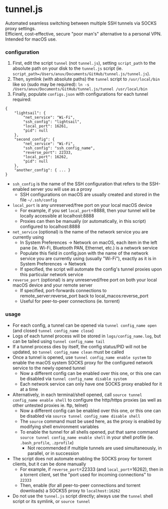 # tunnel.js

Automated seamless switching between multiple SSH tunnels via SOCKS proxy settings.  
Efficient, cost-effective, secure "poor man's" alternative to a personal VPN.  
Intended for macOS use.  

### configuration

1. First, edit the script `tunnel` (not `tunnel.js`), setting `script_path` to the absolute path on your disk to the `tunnel.js` script (ie. `script_path=/Users/anuv/Documents/GitHub/tunnel.js/tunnel.js`).
2. Then, symlink (with absolute paths) the `tunnel` script to `/usr/local/bin` like so (sudo may be required): `ln -s /Users/anuv/Documents/GitHub/tunnel.js/tunnel /usr/local/bin`
3. Finally, populate `configs.json` with configurations for each tunnel required:

```
{
    "lightsail": {
        "net_service": "Wi-Fi",
        "ssh_config": "lightsail",
        "local_port": 16261,
        "pid": null
    },
    "second_config": {
        "net_service": "Wi-Fi",
        "ssh_config": "ssh_config_name",
        "reverse_port": 22333,
        "local_port": 16262,
        "pid": null
    },
    "another_config": { ... }
}

```

-   `ssh_config` is the name of the SSH configuration that refers to the SSH-enabled server you will use as a proxy
    -   SSH configurations on macOS are usually created and stored in the file `~/.ssh/config`
-   `local_port` is any unreserved/free port on your local macOS device
    -   For example, if you set `local_port`=8888, then your tunnel will be locally accessible at localhost:8888
    -   Proxies can then be manually (or automatically, in this script) configured to localhost:8888
-   `net_service` (optional) is the name of the network service you are currently using
    -   In System Preferences -> Network on macOS, each item in the left pane (ie. Wi-Fi, Bluetooth PAN, Ethernet, etc.) is a network service
    -   Populate this field in config.json with the name of the network service you are currently using (usually "Wi-Fi"), exactly as it is in System Preferences -> Network
    -   If specified, the script will automate the config's tunnel proxies upon this particular network service
-   `reverse_port` (optional) is any unreserved/free port on both your local macOS device and your remote server
    -   If specified, port-forwards connections to remote_server:reverse_port back to local_macos:reverse_port
    -   Useful for peer-to-peer connections (ie. torrent)

### usage

-   For each config, a tunnel can be opened via `tunnel config_name open` (and closed `tunnel config_name close`)
-   Logs of each tunnel process will be stored in `logs/config_name.log`, but can be tailed using `tunnel config_name tail`
-   If a tunnel process dies by itself, the config status/PID will not be updated, so `tunnel config_name clean` must be called
-   Once a tunnel is opened, use `tunnel config_name enable system` to enable the macOS system SOCKS proxy for the configured network service to the newly opened tunnel
    -   Now a different config can be enabled over this one, or this one can be disabled via `tunnel config_name disable system`
    -   Each network service can only have one SOCKS proxy enabled for it at a time
-   Alternatively, in each terminal/shell opened, call `source tunnel config_name enable shell` to configure the http/https proxies (as well as other untested proxies ie. ftp, telnet)
    -   Now a different config can be enabled over this one, or this one can be disabled via `source tunnel config_name disable shell`
    -   The `source` command must be used here, as the proxy is enabled by modifying shell environment variables
    -   To enable the tunnel for all shells opened, put that same command `source tunnel config_name enable shell` in your shell profile (ie. `.bash_profile`, `.zprofile`)
        -   Not recommended if multiple tunnels are used simultaneously, in parallel, or in succession
-   The script does not automate enabling the SOCKS proxy for torrent clients, but it can be done manually
    -   For example, if `reverse_port`=22333 (and `local_port`=16262), then in a torrent client, set the "port used for incoming connections" to `22333`
    -   Then, enable (for all peer-to-peer connections and torrent downloads) a SOCKS5 proxy to `localhost:16262`
-   Do not use the `tunnel.js` script directly; always use the `tunnel` shell script or its symlink, or `source tunnel`
